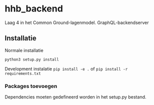 
# hhb_backend
Laag 4 in het Common Ground-lagenmodel. GraphQL-backendserver

## Installatie
Normale installatie

```python3 setup.py install```

Development instalatie
```pip install -e .```
of
```pip install -r requirements.txt```
     
### Packages toevoegen

Dependencies moeten gedefineerd worden in het setup.py bestand.
